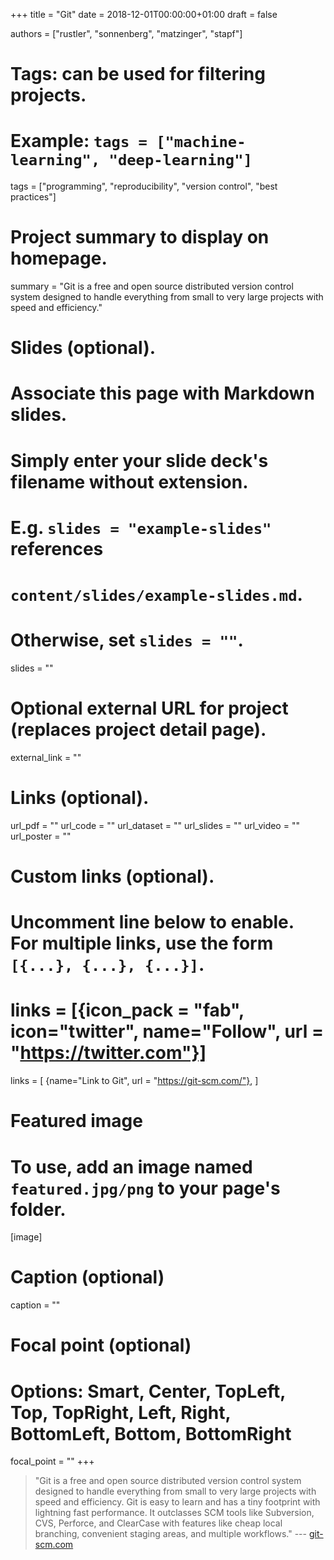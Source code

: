 +++
title = "Git"
date = 2018-12-01T00:00:00+01:00
draft = false

authors = ["rustler", "sonnenberg", "matzinger", "stapf"]
# Tags: can be used for filtering projects.
# Example: `tags = ["machine-learning", "deep-learning"]`
tags = ["programming", "reproducibility", "version control", "best practices"]

# Project summary to display on homepage.
summary = "Git is a free and open source distributed version control system designed to handle everything from small to very large projects with speed and efficiency."

# Slides (optional).
#   Associate this page with Markdown slides.
#   Simply enter your slide deck's filename without extension.
#   E.g. `slides = "example-slides"` references 
#   `content/slides/example-slides.md`.
#   Otherwise, set `slides = ""`.
slides = ""

# Optional external URL for project (replaces project detail page).
external_link = ""

# Links (optional).
url_pdf = ""
url_code = ""
url_dataset = ""
url_slides = ""
url_video = ""
url_poster = ""

# Custom links (optional).
#   Uncomment line below to enable. For multiple links, use the form `[{...}, {...}, {...}]`.
# links = [{icon_pack = "fab", icon="twitter", name="Follow", url = "https://twitter.com"}]
links = [
{name="Link to Git",  url = "https://git-scm.com/"},
]

# Featured image
# To use, add an image named `featured.jpg/png` to your page's folder. 
[image]
  # Caption (optional)
  caption = ""

  # Focal point (optional)
  # Options: Smart, Center, TopLeft, Top, TopRight, Left, Right, BottomLeft, Bottom, BottomRight
  focal_point = ""
+++

>"Git is a free and open source distributed version control system designed to 
handle everything from small to very large projects with speed and efficiency.
Git is easy to learn and has a tiny footprint with lightning fast performance. 
It outclasses SCM tools like Subversion, CVS, Perforce, and ClearCase with 
features like cheap local branching, convenient staging areas, and multiple 
workflows." 
--- [git-scm.com](https://git-scm.com/)
